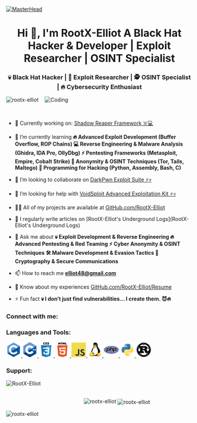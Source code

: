 [![MasterHead](https://media.licdn.com/dms/image/D563DAQFIJGy_J4EvYA/image-scale_191_1128/0/1666883668428?e=1675425600&v=beta&t=q5S0E-n5z-gDvzZPdOvK7oorksu-JESWk3DdbbvU2ss)](https://codegrills.in)
<h1 align="center">Hi 👋, I'm RootX-Elliot A Black Hat Hacker & Developer | Exploit Researcher | OSINT Specialist</h1>
<h3 align="center">💀 Black Hat Hacker | 🚀 Exploit Researcher | 🕵️ OSINT Specialist | 🔥 Cybersecurity Enthusiast</h3>
<img align="right" alt="Coding" width="400" src="https://media.tenor.com/rePDfDWO3XoAAAAd/hacking.gif">

<p align="left"> <img src="https://komarev.com/ghpvc/?username=rootx-elliot&label=Profile%20views&color=0e75b6&style=flat" alt="rootx-elliot" /> </p>

<p align="left"> <a href="https://twitter.com/" target="blank"><img src="https://img.shields.io/twitter/follow/?logo=twitter&style=for-the-badge" alt="" /></a> </p>

- 🔭 Currently working on: [Shadow Reaper Framework ☠️💻](GitHub.com/RootX-Elliot/Shadow-Reaper)

- 🌱 I’m currently learning **🔥 Advanced Exploit Development (Buffer Overflow, ROP Chains) 💻 Reverse Engineering & Malware Analysis (Ghidra, IDA Pro, OllyDbg) ⚡ Pentesting Frameworks (Metasploit, Empire, Cobalt Strike) 🔐 Anonymity & OSINT Techniques (Tor, Tails, Maltego) 🎯 Programming for Hacking (Python, Assembly, Bash, C)**

- 👯 I’m looking to collaborate on [DarkPwn Exploit Suite ⚡💀](GitHub.com/RootX-Elliot/DarkPwn)

- 🤝 I’m looking for help with [VoidSploit Advanced Exploitation Kit ⚡💀](GitHub.com/RootX-Elliot/VoidSploit)

- 👨‍💻 All of my projects are available at [GitHub.com/RootX-Elliot](GitHub.com/RootX-Elliot)

- 📝 I regularly write articles on [RootX-Elliot's Underground Logs](RootX-Elliot's Underground Logs)

- 💬 Ask me about **💀 Exploit Development & Reverse Engineering 🔥 Advanced Pentesting & Red Teaming ⚡ Cyber Anonymity & OSINT Techniques 🛠 Malware Development & Evasion Tactics 🔐 Cryptography & Secure Communications**

- 📫 How to reach me **elliot48@gmail.com**

- 📄 Know about my experiences [GitHub.com/RootX-Elliot/Resume](GitHub.com/RootX-Elliot/Resume)

- ⚡ Fun fact **💀 I don’t just find vulnerabilities… I create them. 😈🔥**

<h3 align="left">Connect with me:</h3>
<p align="left">
</p>

<h3 align="left">Languages and Tools:</h3>
<p align="left"> <a href="https://www.cprogramming.com/" target="_blank" rel="noreferrer"> <img src="https://raw.githubusercontent.com/devicons/devicon/master/icons/c/c-original.svg" alt="c" width="40" height="40"/> </a> <a href="https://www.w3schools.com/cpp/" target="_blank" rel="noreferrer"> <img src="https://raw.githubusercontent.com/devicons/devicon/master/icons/cplusplus/cplusplus-original.svg" alt="cplusplus" width="40" height="40"/> </a> <a href="https://www.w3schools.com/css/" target="_blank" rel="noreferrer"> <img src="https://raw.githubusercontent.com/devicons/devicon/master/icons/css3/css3-original-wordmark.svg" alt="css3" width="40" height="40"/> </a> <a href="https://www.w3.org/html/" target="_blank" rel="noreferrer"> <img src="https://raw.githubusercontent.com/devicons/devicon/master/icons/html5/html5-original-wordmark.svg" alt="html5" width="40" height="40"/> </a> <a href="https://developer.mozilla.org/en-US/docs/Web/JavaScript" target="_blank" rel="noreferrer"> <img src="https://raw.githubusercontent.com/devicons/devicon/master/icons/javascript/javascript-original.svg" alt="javascript" width="40" height="40"/> </a> <a href="https://www.linux.org/" target="_blank" rel="noreferrer"> <img src="https://raw.githubusercontent.com/devicons/devicon/master/icons/linux/linux-original.svg" alt="linux" width="40" height="40"/> </a> <a href="https://www.php.net" target="_blank" rel="noreferrer"> <img src="https://raw.githubusercontent.com/devicons/devicon/master/icons/php/php-original.svg" alt="php" width="40" height="40"/> </a> <a href="https://www.python.org" target="_blank" rel="noreferrer"> <img src="https://raw.githubusercontent.com/devicons/devicon/master/icons/python/python-original.svg" alt="python" width="40" height="40"/> </a> <a href="https://www.rust-lang.org" target="_blank" rel="noreferrer"> <img src="https://raw.githubusercontent.com/devicons/devicon/master/icons/rust/rust-plain.svg" alt="rust" width="40" height="40"/> </a> </p>

<h3 align="left">Support:</h3>
<p><a href="https://www.buymeacoffee.com/RootX-Elliot"> <img align="left" src="https://cdn.buymeacoffee.com/buttons/v2/default-yellow.png" height="50" width="210" alt="RootX-Elliot" /></a></p><br><br>

<p><img align="left" src="https://github-readme-stats.vercel.app/api/top-langs?username=rootx-elliot&show_icons=true&locale=en&layout=compact" alt="rootx-elliot" /></p>

<p>&nbsp;<img align="center" src="https://github-readme-stats.vercel.app/api?username=rootx-elliot&show_icons=true&locale=en" alt="rootx-elliot" /></p>

<p><img align="center" src="https://github-readme-streak-stats.herokuapp.com/?user=rootx-elliot&" alt="rootx-elliot" /></p>
